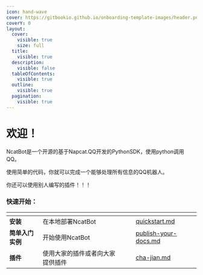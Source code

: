 ```yaml
---
icon: hand-wave
cover: https://gitbookio.github.io/onboarding-template-images/header.png
coverY: 0
layout:
  cover:
    visible: true
    size: full
  title:
    visible: true
  description:
    visible: false
  tableOfContents:
    visible: true
  outline:
    visible: true
  pagination:
    visible: true
---
```


# 欢迎！

NcatBot是一个开源的基于Napcat.QQ开发的PythonSDK，使用python调用QQ。

使用简单的代码，你就可以完成一个能够处理所有信息的QQ机器人。

你还可以使用别人编写的插件！！！

### 快速开始：

<table data-view="cards"><thead><tr><th></th><th></th><th data-hidden data-card-cover data-type="files"></th><th data-hidden></th><th data-hidden data-card-target data-type="content-ref"></th></tr></thead><tbody><tr><td><strong>安装</strong></td><td>在本地部署NcatBot</td><td></td><td></td><td><a href="start/quickstart.md">quickstart.md</a></td></tr><tr><td><strong>简单入门实例</strong></td><td>开始使用NcatBot</td><td></td><td></td><td><a href="start/publish-your-docs.md">publish-your-docs.md</a></td></tr><tr><td><strong>插件</strong></td><td>使用大家的插件或者向大家提供插件</td><td></td><td></td><td><a href="start/cha-jian.md">cha-jian.md</a></td></tr></tbody></table>
